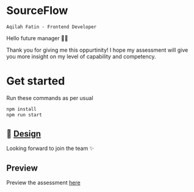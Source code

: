 # SourceFlow

`Aqilah Fatin - Frontend Developer`

Hello future manager 👋🏻

Thank you for giving me this oppurtinity! I hope my assessment will give you more insight on my level of capability and competency.

# Get started

Run these commands as per usual

```bash
npm install
npm run start
```

## 🔗 [Design](https://www.figma.com/file/w6ABrRDwNOVsAE79PZtDQD/Sample-homepage---candidate-test?type=design&node-id=0-1&mode=design&t=RdDK2ylGyQ9rr0co-0)

Looking forward to join the team ✨

## Preview

Preview the assessment [here](https://nextjs-bootstrap-nine.vercel.app/)
